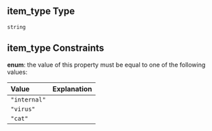 ## item_type Type

`string`

## item_type Constraints

**enum**: the value of this property must be equal to one of the following values:

| Value        | Explanation |
| :----------- | ----------- |
| `"internal"` |             |
| `"virus"`    |             |
| `"cat"`      |             |
